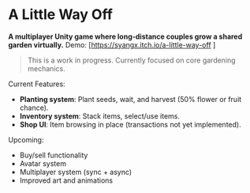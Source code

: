 # A Little Way Off 

**A multiplayer Unity game where long-distance couples grow a shared garden virtually.**
Demo: [https://syangx.itch.io/a-little-way-off ]

> This is a work in progress. Currently focused on core gardening mechanics.

Current Features:
- **Planting system**: Plant seeds, wait, and harvest (50% flower or fruit chance).
- **Inventory system**: Stack items, select/use items.
- **Shop UI**: Item browsing in place (transactions not yet implemented).

Upcoming:
- Buy/sell functionality
- Avatar system
- Multiplayer system (sync + async)
- Improved art and animations
